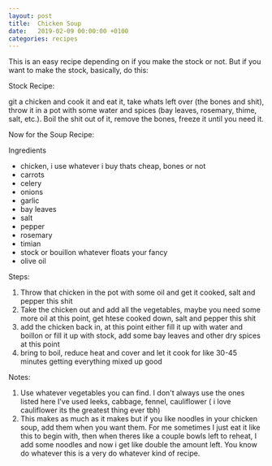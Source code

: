 ```yaml
---
layout: post
title:  Chicken Soup
date:   2019-02-09 00:00:00 +0100
categories: recipes
---
```


This is an easy recipe depending on if you make the stock or not. But if you want to make the stock, basically, do this:

Stock Recipe:

git a chicken and cook it and eat it, take whats left over (the bones and shit), throw it in a pot with some water and spices (bay leaves, rosemary, thime, salt, etc.). Boil the shit out of it, remove the bones, freeze it until you need it.

Now for the Soup Recipe:

Ingredients

* chicken, i use whatever i buy thats cheap, bones or not
* carrots
* celery
* onions
* garlic
* bay leaves
* salt
* pepper
* rosemary
* timian
* stock or bouillon whatever floats your fancy
* olive oil

Steps:

1. Throw that chicken in the pot with some oil and get it cooked, salt and pepper this shit
2. Take the chicken out and add all the vegetables, maybe you need some more oil at this point, get htese cooked down, salt and pepper this shit
3. add the chicken back in, at this point either fill it up with water and boillon or fill it up with stock, add some bay leaves and other dry spices at this point
4. bring to boil, reduce heat and cover and let it cook for like 30-45 minutes getting everything mixed up good

Notes:

1. Use whatever vegetables you can find. I don't always use the ones listed here I've used leeks, cabbage, fennel, cauliflower ( i love cauliflower its the greatest thing ever tbh)
2. This makes as much as it makes but if you like noodles in your chicken soup, add them when you want them. For me sometimes I just eat it like this to begin with, then when theres like a couple bowls left to reheat, I add some noodles and now i get like double the amount left. You know do whatever this is a very do whatever kind of recipe.